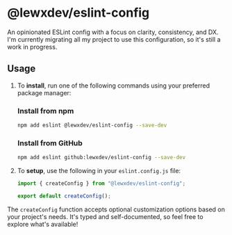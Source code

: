 # @lewxdev/eslint-config

An opinionated ESLint config with a focus on clarity, consistency, and DX. I'm
currently migrating all my project to use this configuration, so it's still a
work in progress.

## Usage

1. To **install**, run one of the following commands using your preferred
   package manager:

   ### Install from npm

   ```sh
   npm add eslint @lewxdev/eslint-config --save-dev
   ```

   ### Install from GitHub

   ```sh
   npm add eslint github:lewxdev/eslint-config --save-dev
   ```

1. To **setup**, use the following in your `eslint.config.js` file:

   ```js
   import { createConfig } from "@lewxdev/eslint-config";

   export default createConfig();
   ```

The `createConfig` function accepts optional customization options based on your
project's needs. It's typed and self-documented, so feel free to explore what's
available!

